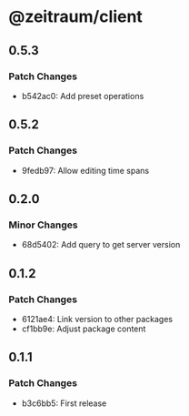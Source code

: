 # @zeitraum/client

## 0.5.3

### Patch Changes

- b542ac0: Add preset operations

## 0.5.2

### Patch Changes

- 9fedb97: Allow editing time spans

## 0.2.0

### Minor Changes

- 68d5402: Add query to get server version

## 0.1.2

### Patch Changes

- 6121ae4: Link version to other packages
- cf1bb9e: Adjust package content

## 0.1.1

### Patch Changes

- b3c6bb5: First release
